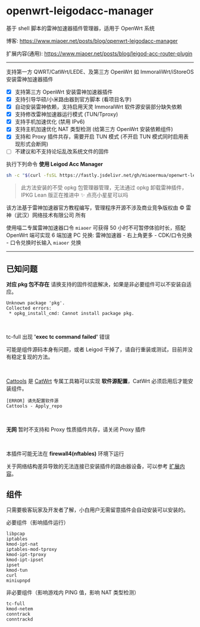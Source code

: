# openwrt-leigodacc-manager

基于 shell 脚本的雷神加速器插件管理器，适用于 OpenWrt 系统

博客: https://www.miaoer.net/posts/blog/openwrt-leigodacc-manager

扩展内容(通用): https://www.miaoer.net/posts/blog/leigod-acc-router-plugin

---

支持第一方 QWRT/CatWrt/LEDE、及第三方 OpenWrt 如 ImmoraliWrt/iStoreOS 安装雷神加速器插件

- [x] 支持第三方 OpenWrt 安装雷神加速器插件
- [x] 支持引导华硕/小米路由器到官方脚本 (看项目名字)
- [x] 自动安装雷神依赖，支持启用天灵 ImmoralWrt 软件源安装部分缺失依赖
- [x] 支持修改雷神加速器运行模式 (TUN/Tproxy)
- [x] 支持手机加速优化 (禁用 IPv6)
- [x] 支持主机加速优化 NAT 类型检测 (给第三方 OpenWrt 安装依赖组件)
- [x] 支持和 Proxy 插件共存，需要开启 TUN 模式 (不开启 TUN 模式同时启用表现形式会断网)
- [ ] 不建议和不支持论坛乱改系统文件的固件

执行下列命令 **使用 Leigod Acc Manager**

```sh
sh -c "$(curl -fsSL https://fastly.jsdelivr.net/gh/miaoermua/openwrt-leigodacc-manager@main/leigod.sh)"
```

> 此方法安装的不受 opkg 包管理器管理，无法通过 opkg 卸载雷神插件，IPKG Lean 版正在推进中 ✨ 点亮小星星可以吗

该方法基于雷神加速器官方教程编写，管理程序开源不涉及商业竞争版权由 ©️ 雷神（武汉）网络技术有限公司 所有

使用喵二专属雷神加速器口令 `miaoer` 可获得 50 小时不可暂停体验时长，搭配 OpenWrt 端可实现 6 端加速 PC 兑换: 雷神加速器 - 右上角更多 - CDK/口令兑换 - 口令兑换时长输入 `miaoer` 兑换

---

## 已知问题

**对应 pkg 包不存在** 请换支持的固件彻底解决，如果是非必要组件可以不安装自适应。

```shell
Unknown package 'pkg'.
Collected errors:
 * opkg_install_cmd: Cannot install package pkg.
```

<br>

tc-full 出现 **'exec tc command failed'** 错误

可能是组件源码本身有问题，或者 Leigod 干掉了，请自行重装或测试，目前并没有稳定复现的方法。


<br>

[Cattools](https://github.com/miaoermua/cattools) 是 [CatWrt](https://github.com/miaoermua/CatWrt) 专属工具箱可以实现 **软件源配置**，CatWrt 必须启用后才能安装组件。

```shell
[ERROR] 请先配置软件源
Cattools - Apply_repo
```

<br>

**无网** 暂时不支持和 Proxy 性质插件共存，请关闭 Proxy 插件

<br>

本插件可能无法在 **firewall4(nftables)** 环境下运行

关于网络结构差异导致的无法连接已安装插件的路由器设备，可以参考 [扩展内容](https://www.miaoer.net/posts/blog/leigod-acc-router-plugin#%E6%97%A0%E6%B3%95%E8%BF%9E%E6%8E%A5/%E6%97%A0%E6%B3%95%E8%AF%86%E5%88%AB%E8%AE%BE%E5%A4%87)。

## 组件

只需要极客玩家及开发者了解，小白用户无需留意插件会自动安装可以安装的。

必要组件（影响插件运行）

```
libpcap
iptables
kmod-ipt-nat
iptables-mod-tproxy
kmod-ipt-tproxy
kmod-ipt-ipset
ipset
kmod-tun
curl
miniupnpd
```

非必要组件（影响游戏内 PING 值，影响 NAT 类型检测）

```
tc-full
kmod-netem
conntrack
conntrackd
```
